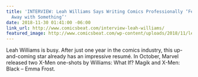 ```yaml
---
title: 'INTERVIEW: Leah Williams Says Writing Comics Professionally ‘Feels Like Getting
  Away with Something’'
date: 2018-11-30 01:41:00 -06:00
link_url: http://www.comicsbeat.com/interview-leah-williams/
featured_image: http://www.comicsbeat.com/wp-content/uploads/2018/11/leah-williams-hulk-1.jpg
---
```


Leah Williams is busy. After just one year in the comics industry, this up-and-coming star already has an impressive resumé. In October, Marvel released two X-Men one-shots by Williams: What If? Magik and X-Men: Black – Emma Frost.